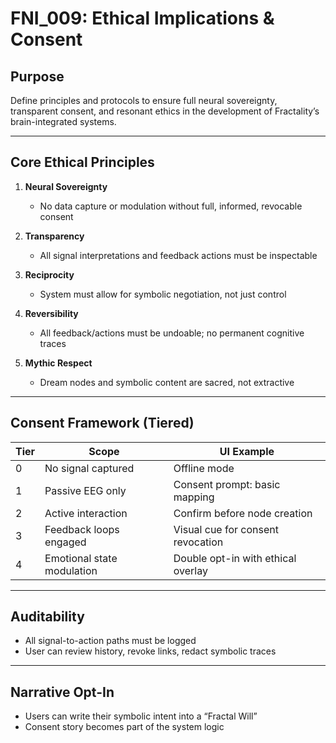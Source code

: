 # FNI_009: Ethical Implications & Consent

## Purpose
Define principles and protocols to ensure full neural sovereignty, transparent consent, and resonant ethics in the development of Fractality’s brain-integrated systems.

---

## Core Ethical Principles

1. **Neural Sovereignty**
   - No data capture or modulation without full, informed, revocable consent

2. **Transparency**
   - All signal interpretations and feedback actions must be inspectable

3. **Reciprocity**
   - System must allow for symbolic negotiation, not just control

4. **Reversibility**
   - All feedback/actions must be undoable; no permanent cognitive traces

5. **Mythic Respect**
   - Dream nodes and symbolic content are sacred, not extractive

---

## Consent Framework (Tiered)

| Tier | Scope                          | UI Example                          |
|------|--------------------------------|--------------------------------------|
| 0    | No signal captured             | Offline mode                         |
| 1    | Passive EEG only               | Consent prompt: basic mapping        |
| 2    | Active interaction             | Confirm before node creation         |
| 3    | Feedback loops engaged         | Visual cue for consent revocation    |
| 4    | Emotional state modulation     | Double opt-in with ethical overlay   |

---

## Auditability

- All signal-to-action paths must be logged
- User can review history, revoke links, redact symbolic traces

---

## Narrative Opt-In

- Users can write their symbolic intent into a “Fractal Will”
- Consent story becomes part of the system logic


